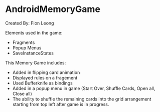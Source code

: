# AndroidMemoryGame

Created By: Fion Leong

Elements used in the game:
- Fragments 
- Popup Menus
- SaveInstanceStates

This Memory Game includes: 
- Added in flipping card animation
- Displayed rules on a fragement 
- Used Bufferknife as bindings
- Added in a popup menu in game (Start Over, Shuffle Cards, Open all, Close all)
- The ability to shuffle the remaining cards into the grid arrangement starting from top left after game is in progress. 
